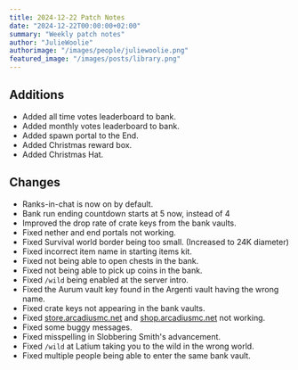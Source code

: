 ```yaml
---
title: 2024-12-22 Patch Notes
date: "2024-12-22T00:00:00+02:00"
summary: "Weekly patch notes"
author: "JulieWoolie"
authorimage: "/images/people/juliewoolie.png"
featured_image: "/images/posts/library.png"
---
```


## Additions
- Added all time votes leaderboard to bank.
- Added monthly votes leaderboard to bank.
- Added spawn portal to the End.
- Added Christmas reward box.
- Added Christmas Hat.
## Changes
- Ranks-in-chat is now on by default.
- Bank run ending countdown starts at 5 now, instead of 4
- Improved the drop rate of crate keys from the bank vaults.
- Fixed nether and end portals not working.
- Fixed Survival world border being too small. (Increased to 24K diameter)
- Fixed incorrect item name in starting items kit.
- Fixed not being able to open chests in the bank.
- Fixed not being able to pick up coins in the bank.
- Fixed `/wild` being enabled at the server intro.
- Fixed the Aurum vault key found in the Argenti vault having the wrong name.
- Fixed crate keys not appearing in the bank vaults.
- Fixed [store.arcadiusmc.net](https://store.arcadiusmc.net) and [shop.arcadiusmc.net](https://shop.arcadiusmc.net)
  not working.
- Fixed some buggy messages.
- Fixed misspelling in Slobbering Smith's advancement.
- Fixed `/wild` at Latium taking you to the wild in the wrong world.
- Fixed multiple people being able to enter the same bank vault.